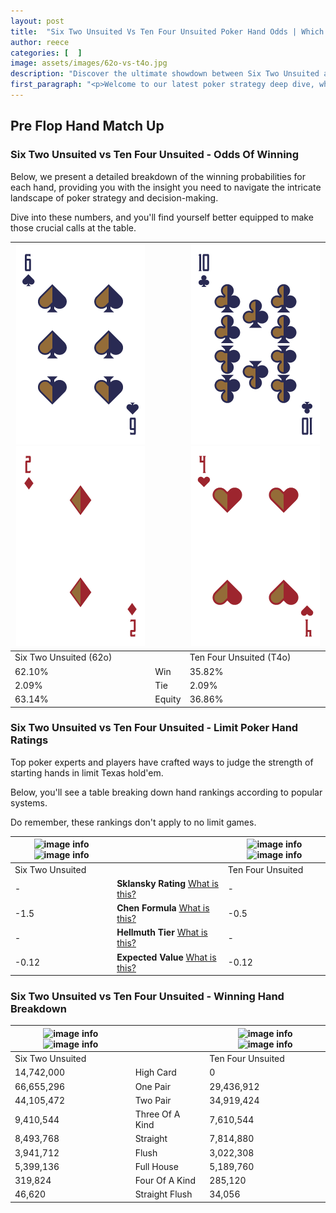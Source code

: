 ```yaml
---
layout: post
title:  "Six Two Unsuited Vs Ten Four Unsuited Poker Hand Odds | Which Is The Better Hand In Poker? A Complete Guide"
author: reece
categories: [  ]
image: assets/images/62o-vs-t4o.jpg
description: "Discover the ultimate showdown between Six Two Unsuited and Ten Four Unsuited in poker! Uncover the odds, strategies, and scenarios where one hand triumphs over the other. Get ready to up your poker game with this thrilling analysis."
first_paragraph: "<p>Welcome to our latest poker strategy deep dive, where we're pitting two distinct hands against each other in a high-stakes showdown: Six Two Unsuited vs Ten Four Unsuited.</p><p>In the dynamic world of poker, every decision counts, and knowing which hand holds the upper hand is key to your success at the table.</p><p>In this article, we'll dissect these two hands, explore the scenarios where one dominates the other, and equip you with the knowledge to make strategic choices that can tip the odds in your favor.</p><p>Get ready to unravel the intriguing dynamics of these poker hands and elevate your game to new heights.</p>"
---
```




[comment]: # (sp0)

## Pre Flop Hand Match Up

<div class="table hand-ratings" markdown="1"> 



### Six Two Unsuited vs Ten Four Unsuited - Odds Of Winning

Below, we present a detailed breakdown of the winning probabilities for each hand, providing you with the insight you need to navigate the intricate landscape of poker strategy and decision-making. 

Dive into these numbers, and you'll find yourself better equipped to make those crucial calls at the table.


    
| ![image info](assets/images/hand1/6.png) ![image info](assets/images/hand1/2o.png) |  | ![image info](assets/images/hand2/t.png) ![image info](assets/images/hand2/4o.png) |
| -------- | -------- | -------- |
| Six Two Unsuited (62o) |  | Ten Four Unsuited (T4o) |
| 62.10% | Win | 35.82% |
| 2.09% | Tie | 2.09% |
| 63.14% | Equity | 36.86% |




[comment]: # (sp1)



### Six Two Unsuited vs Ten Four Unsuited - Limit Poker Hand Ratings

Top poker experts and players have crafted ways to judge the strength of starting hands in limit Texas hold'em. 

Below, you'll see a table breaking down hand rankings according to popular systems. 

Do remember, these rankings don't apply to no limit games.


    
| ![image info](https://www.riverpairs.com/assets/images/hand1/6.png) ![image info](https://www.riverpairs.com/assets/images/hand1/2o.png) |  | ![image info](https://www.riverpairs.com/assets/images/hand2/t.png) ![image info](https://www.riverpairs.com/assets/images/hand2/4o.png) |
| -------- | -------- | -------- |
| Six Two Unsuited |  | Ten Four Unsuited |
| - | **Sklansky Rating** [What is this?](/sklansky-rating-explained) | - |
| -1.5 | **Chen Formula** [What is this?](/chen-formula-explained) | -0.5 |
| - | **Hellmuth Tier** [What is this?](/Hellmuth-tier-explained) | - |
| -0.12 | **Expected Value** [What is this?](/expected-value-explained) | -0.12 |




[comment]: # (sp2)



### Six Two Unsuited vs Ten Four Unsuited - Winning Hand Breakdown


    
| ![image info](https://www.riverpairs.com/assets/images/hand1/6.png) ![image info](https://www.riverpairs.com/assets/images/hand1/2o.png) |  | ![image info](https://www.riverpairs.com/assets/images/hand2/t.png) ![image info](https://www.riverpairs.com/assets/images/hand2/4o.png) |
| -------- | -------- | -------- |
| Six Two Unsuited |  | Ten Four Unsuited |
| 14,742,000 | High Card | 0 |
| 66,655,296 | One Pair | 29,436,912 |
| 44,105,472 | Two Pair | 34,919,424 |
| 9,410,544 | Three Of A Kind | 7,610,544 |
| 8,493,768 | Straight | 7,814,880 |
| 3,941,712 | Flush | 3,022,308 |
| 5,399,136 | Full House | 5,189,760 |
| 319,824 | Four Of A Kind | 285,120 |
| 46,620 | Straight Flush | 34,056 |




[comment]: # (sp3)



</div>

[comment]: # (sp4)



[comment]: # (sp5)

